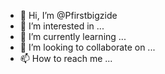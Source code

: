 - 👋 Hi, I’m @Pfirstbigzide
- 👀 I’m interested in ...
- 🌱 I’m currently learning ...
- 💞️ I’m looking to collaborate on ...
- 📫 How to reach me ...

<!---
Pfirstbigzide/Pfirstbigzide is a ✨ special ✨ repository because its `README.md` (this file) appears on your GitHub profile.
You can click the Preview link to take a look at your changes.
--->
